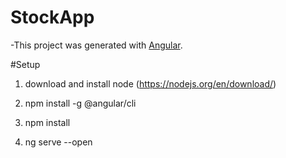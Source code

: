 # StockApp

-This project was generated with [Angular](https://angular.io/guide/quickstart).

#Setup

1. download and install node (https://nodejs.org/en/download/)

2. npm install -g @angular/cli

3. npm install

4. ng serve --open
